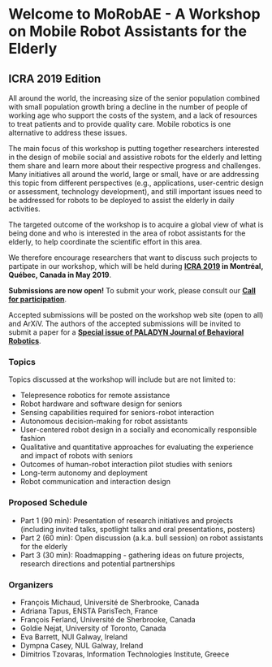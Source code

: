# Welcome to MoRobAE - A Workshop on Mobile Robot Assistants for the Elderly

## ICRA 2019 Edition

All around the world, the increasing size of the senior population combined with
small population growth bring a decline in the number of people of working age
who support the costs of the system, and a lack of resources to treat patients
and to provide quality care.
Mobile robotics is one alternative to address these issues.

The main focus of this workshop is putting together researchers interested in the design of mobile social and assistive robots for the elderly and letting them share and learn more about their respective progress and challenges. Many initiatives all around the world, large or small, have or are addressing this topic from different perspectives (e.g., applications, user-centric design or assessment, technology development), and still important issues need to be addressed for robots to be deployed to assist the elderly in daily activities.

The targeted outcome of the workshop is to acquire a global view of what is being done and who is interested in the area of robot assistants for the elderly, to help coordinate the scientific effort in this area.

We therefore encourage researchers that want to discuss such projects to partipate in our
workshop, which will be held during **[ICRA 2019](https://icra2019.org) in 
Montréal, Québec, Canada in May 2019**.

**Submissions are now open!**
To submit your work, please consult our **[Call for participation](/cfp)**.

Accepted submissions will be posted on the workshop web site (open to all) and ArXiV. The authors of the accepted submissions will be invited to submit a paper for a **[Special issue of PALADYN Journal of Behavioral Robotics](https://www.degruyter.com/page/1890 )**. 

### Topics

Topics discussed at the workshop will include but are not limited to:

 * Telepresence robotics for remote assistance
 * Robot hardware and software design for seniors
 * Sensing capabilities required for seniors-robot interaction
 * Autonomous decision-making for robot assistants
 * User-centered robot design in a socially and economically responsible fashion
 * Qualitative and quantitative approaches for evaluating the experience and
 impact of robots with seniors
 * Outcomes of human-robot interaction pilot studies with seniors
 * Long-term autonomy and deployment
 * Robot communication and interaction design  

### Proposed Schedule

 * Part 1 (90 min): Presentation of research initiatives and projects (including invited talks, spotlight talks and oral presentations, posters)
 * Part 2 (60 min): Open discussion (a.k.a. bull session) on robot assistants for the elderly
 * Part 3 (30 min): Roadmapping - gathering ideas on future projects, research directions and
                    potential partnerships

### Organizers

 * François Michaud, Université de Sherbrooke, Canada
 * Adriana Tapus, ENSTA ParisTech, France
 * François Ferland, Université de Sherbrooke, Canada
 * Goldie Nejat, University of Toronto, Canada
 * Eva Barrett, NUI Galway, Ireland
 * Dympna Casey, NUL Galway, Ireland
 * Dimitrios Tzovaras, Information Technologies Institute, Greece

